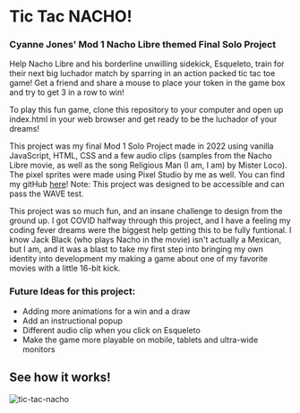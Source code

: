 # Tic Tac NACHO!
### Cyanne Jones' Mod 1 Nacho Libre themed Final Solo Project

Help Nacho Libre and his borderline unwilling sidekick, Esqueleto, train for their next big luchador match by sparring in an action packed tic tac toe game! Get a friend and share a mouse to place your token in the game box and try to get 3 in a row to win!

To play this fun game, clone this repository to your computer and open up index.html in your web browser and get ready to be the luchador of your dreams!

This project was my final Mod 1 Solo Project made in 2022 using vanilla JavaScript, HTML, CSS and a few audio clips (samples from the Nacho Libre movie, as well as the song Religious Man (I am, I am) by Mister Loco). The pixel sprites were made using Pixel Studio by me as well. You can find my gitHub [here](https://github.com/Cyanne-Jones)! Note: This project was designed to be accessible and can pass the WAVE test.

This project was so much fun, and an insane challenge to design from the ground up. I got COVID halfway through this project, and I have a feeling my coding fever dreams were the biggest help getting this to be fully funtional. I know Jack Black (who plays Nacho in the movie) isn't actually a Mexican, but I am, and it was a blast to take my first step into bringing my own identity into development my making a game about one of my favorite movies with a little 16-bit kick.

### Future Ideas for this project:
- Adding more animations for a win and a draw
- Add an instructional popup
- Different audio clip when you click on Esqueleto
- Make the game more playable on mobile, tablets and ultra-wide monitors

## See how it works!
![tic-tac-nacho](https://user-images.githubusercontent.com/98280256/165347093-bd5f46bb-477c-460a-8ef7-9c54a57a90ea.gif)
